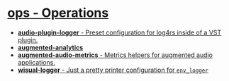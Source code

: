 # [**ops** - Operations](ops)

* [**audio-plugin-logger** - Preset configuration for log4rs inside of a VST plugin.](ops/audio-plugin-logger)
* [**augmented-analytics**](ops/augmented-analytics)
* [**augmented-audio-metrics** - Metrics helpers for augmented audio applications.](ops/augmented-metrics)
* [**wisual-logger** - Just a pretty printer configuration for `env_logger`](ops/wisual-logger)
